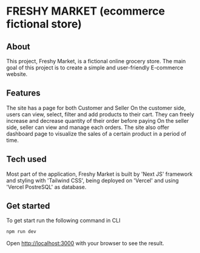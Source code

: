# FRESHY MARKET (ecommerce fictional store)

## About
This project, Freshy Market, is a fictional online grocery store. The main goal of this project is to create a simple and user-friendly E-commerce website.

## Features
The site has a page for both Customer and Seller
On the customer side, users can view, select, filter and add products to their cart. They can freely increase and decrease quantity of their order before paying
On the seller side, seller can view and manage each orders. The site also offer dashboard page to visualize the sales of a certain product in a period of time.

## Tech used
Most part of the application, Freshy Market is built by 'Next JS' framework and styling with 'Tailwind CSS', being deployed on 'Vercel' and using 'Vercel PostreSQL' as database.

## Get started
To get start run the following command in CLI
```bash
npm run dev
```
Open [http://localhost:3000](http://localhost:3000) with your browser to see the result.

